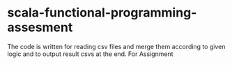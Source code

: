 # scala-functional-programming-assesment

The code is written for reading csv files and merge them according to given logic and to output result csvs at the end. For Assignment
